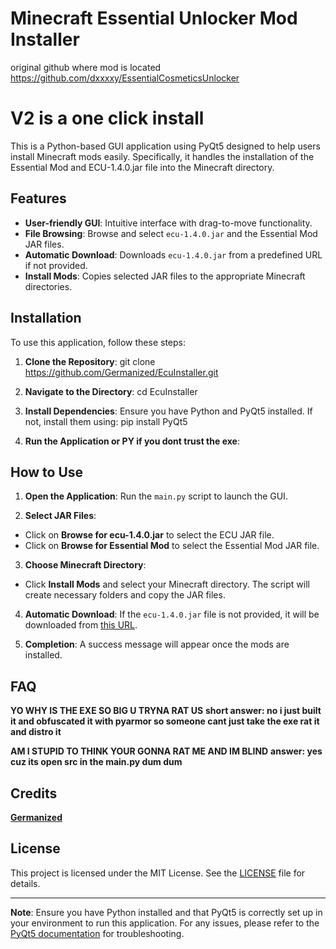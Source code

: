 # Minecraft Essential Unlocker Mod Installer
original github where mod is located https://github.com/dxxxxy/EssentialCosmeticsUnlocker
# V2 is a one click install
This is a Python-based GUI application using PyQt5 designed to help users install Minecraft mods easily. Specifically, it handles the installation of the Essential Mod and ECU-1.4.0.jar file into the Minecraft directory.

## Features

- **User-friendly GUI**: Intuitive interface with drag-to-move functionality.
- **File Browsing**: Browse and select `ecu-1.4.0.jar` and the Essential Mod JAR files.
- **Automatic Download**: Downloads `ecu-1.4.0.jar` from a predefined URL if not provided.
- **Install Mods**: Copies selected JAR files to the appropriate Minecraft directories.

## Installation

To use this application, follow these steps:

1. **Clone the Repository**:
git clone https://github.com/Germanized/EcuInstaller.git


2. **Navigate to the Directory**:
cd EcuInstaller


3. **Install Dependencies**:
Ensure you have Python and PyQt5 installed. If not, install them using:
pip install PyQt5


4. **Run the Application or PY if you dont trust the exe**:


## How to Use

1. **Open the Application**: Run the `main.py` script to launch the GUI.

2. **Select JAR Files**:
- Click on **Browse for ecu-1.4.0.jar** to select the ECU JAR file.
- Click on **Browse for Essential Mod** to select the Essential Mod JAR file.

3. **Choose Minecraft Directory**:
- Click **Install Mods** and select your Minecraft directory. The script will create necessary folders and copy the JAR files.

4. **Automatic Download**:
If the `ecu-1.4.0.jar` file is not provided, it will be downloaded from [this URL](https://github.com/dxxxxy/EssentialCosmeticsUnlocker/releases/download/1.4.0/ecu-1.4.0.jar).

5. **Completion**:
A success message will appear once the mods are installed.

## FAQ

**YO WHY IS THE EXE SO BIG U TRYNA RAT US**
**short answer: no i just built it and obfuscated it with pyarmor so someone cant just take the exe rat it and distro it**

**AM I STUPID TO THINK YOUR GONNA RAT ME AND IM BLIND**
**answer: yes cuz its open src in the main.py dum dum**

## Credits

**[Germanized](https://github.com/Germanized)**

## License

This project is licensed under the MIT License. See the [LICENSE](https://github.com/Germanized/EcuInstaller/blob/main/MIT-LICENSE.txt) file for details.

---

**Note**: Ensure you have Python installed and that PyQt5 is correctly set up in your environment to run this application. For any issues, please refer to the [PyQt5 documentation](https://www.riverbankcomputing.com/software/pyqt/intro) for troubleshooting.

